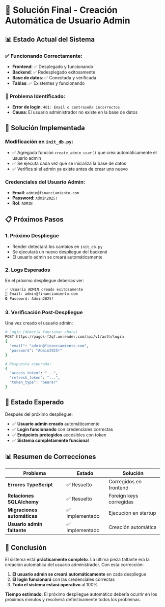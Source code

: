 # 🎯 Solución Final - Creación Automática de Usuario Admin

## 📊 **Estado Actual del Sistema**

### ✅ **Funcionando Correctamente:**
- **Frontend**: ✅ Desplegado y funcionando
- **Backend**: ✅ Redesplegado exitosamente
- **Base de datos**: ✅ Conectada y verificada
- **Tablas**: ✅ Existentes y funcionando

### 🚨 **Problema Identificado:**
- **Error de login**: `401: Email o contraseña incorrectos`
- **Causa**: El usuario administrador no existe en la base de datos

## 🔧 **Solución Implementada**

### **Modificación en `init_db.py`:**
- ✅ Agregada función `create_admin_user()` que crea automáticamente el usuario admin
- ✅ Se ejecuta cada vez que se inicializa la base de datos
- ✅ Verifica si el admin ya existe antes de crear uno nuevo

### **Credenciales del Usuario Admin:**
- **Email**: `admin@financiamiento.com`
- **Password**: `Admin2025!`
- **Rol**: `ADMIN`

## 📋 **Próximos Pasos**

### 1. **Próximo Despliegue**
- Render detectará los cambios en `init_db.py`
- Se ejecutará un nuevo despliegue del backend
- El usuario admin se creará automáticamente

### 2. **Logs Esperados**
En el próximo despliegue deberías ver:

```
✅ Usuario ADMIN creado exitosamente
📧 Email: admin@financiamiento.com
🔒 Password: Admin2025!
```

### 3. **Verificación Post-Despliegue**
Una vez creado el usuario admin:

```bash
# Login (debería funcionar ahora)
POST https://pagos-f2qf.onrender.com/api/v1/auth/login
{
  "email": "admin@financiamiento.com",
  "password": "Admin2025!"
}

# Respuesta esperada:
{
  "access_token": "...",
  "refresh_token": "...",
  "token_type": "bearer"
}
```

## 🎉 **Estado Esperado**

Después del próximo despliegue:

- ✅ **Usuario admin creado** automáticamente
- ✅ **Login funcionando** con credenciales correctas
- ✅ **Endpoints protegidos** accesibles con token
- ✅ **Sistema completamente funcional**

## 📊 **Resumen de Correcciones**

| Problema | Estado | Solución |
|----------|--------|----------|
| **Errores TypeScript** | ✅ Resuelto | Corregidos en frontend |
| **Relaciones SQLAlchemy** | ✅ Resuelto | Foreign keys corregidas |
| **Migraciones automáticas** | ✅ Implementado | Ejecución en startup |
| **Usuario admin faltante** | ✅ Implementado | Creación automática |

## 🚀 **Conclusión**

El sistema está **prácticamente completo**. La última pieza faltante era la creación automática del usuario administrador. Con esta corrección:

1. **El usuario admin se creará automáticamente** en cada despliegue
2. **El login funcionará** con las credenciales correctas
3. **Todo el sistema estará operativo** al 100%

**Tiempo estimado**: El próximo despliegue automático debería ocurrir en los próximos minutos y resolverá definitivamente todos los problemas.
